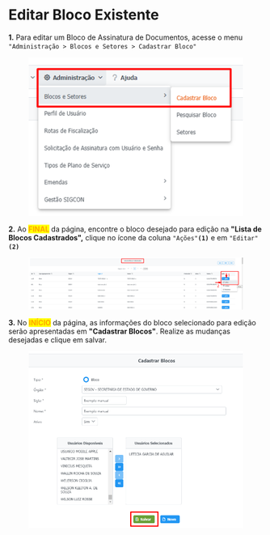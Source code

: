 # Editar Bloco Existente

**1.** Para editar um Bloco de Assinatura de Documentos, acesse o menu `"Administração > Blocos e Setores > Cadastrar Bloco"`

<figure><img src="../../.gitbook/assets/image (497).png" alt=""><figcaption></figcaption></figure>

**2.** Ao <mark style="color:orange;">**FINAL**</mark> da página, encontre o bloco desejado para edição na **"Lista de Blocos Cadastrados",** clique no ícone da coluna `"Ações"`**`(1)`** e em `"Editar"`**`(2)`**&#x20;

<figure><img src="../../.gitbook/assets/image (475).png" alt=""><figcaption></figcaption></figure>

**3.** No <mark style="color:orange;">**INÍCIO**</mark> da página, as informações do bloco selecionado para edição serão apresentadas em **"Cadastrar Blocos"**. Realize as mudanças desejadas e clique em salvar.

<figure><img src="../../.gitbook/assets/image (499).png" alt=""><figcaption></figcaption></figure>
